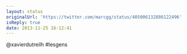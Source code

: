 ```yaml
---
layout: status
originalUrl: 'https://twitter.com/marcgg/status/405006132886122496'
isReply: true
date: 2013-11-25 16:12:41
---
```


@xavierdutreilh #lesgens
